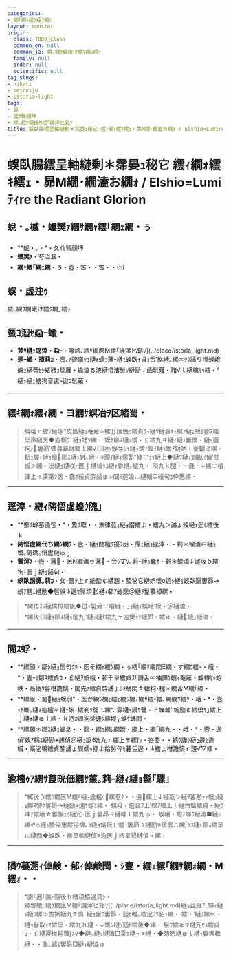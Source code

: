 ```yaml
---
categories:
- 繝｢繝ｳ繧ｹ繧ｿ繝ｼ
layout: monster
origin:
  class: TODO_Class
  common_en: null
  common_ja: 繧､繝ｳ繝峨け繧ｸ繝｣繧ｯ
  family: null
  order: null
  scientific: null
tag_slugs:
- hikari
- seireiju
- istoria-light
tags:
- 蜈・
- 邊ｾ髴顔坤
- 繧､繧ｹ繝医Μ繧｢譏滓匕谿ｿ
title: 蜈臥腸繧呈軸縺剰＊霈晏ｭ秘它 繧ｨ繝ｫ繧ｷ繧ｪ・昴Μ繝･繝溘お繝ｫ / Elshio=Lumiﾃｨre the Radiant Glorion
---
```


# 蜈臥腸繧呈軸縺剰＊霈晏ｭ秘它 繧ｨ繝ｫ繧ｷ繧ｪ・昴Μ繝･繝溘お繝ｫ / Elshio=Lumiﾃｨre the Radiant Glorion

## 蛻・｡槭・螻樊ｧ繝ｻ繝ｬ繧｢繝ｪ繝・ぅ
* **蛻・｡・*・夂ｲｾ髴顔坤  
* **螻樊ｧ**・夸沍溷・  
* **繝ｬ繧｢繝ｪ繝・ぅ**・壺・笘・・笘・・(5)

## 蜈・虚迚ｩ
繧､繝ｳ繝峨け繧ｸ繝｣繧ｯ

## 蜃ｺ迴ｾ蝨ｰ蝓・
* **荳ｻ縺ｪ逕滓・蝨ｰ**・喙繧､繧ｹ繝医Μ繧｢譏滓匕谿ｿ](../place/istoria_light.md)  
* **迺ｰ蠅・擅莉ｶ**・壼､ｧ豌嶺ｸｭ縺ｫ蠕ｮ邏ｰ縺ｪ蜈臥ｲ貞ｭ舌′貅縺｡縲∝ｸｸ譎り埋蜈峨′蟾ｮ縺苓ｾｼ繧豬ｮ驕雁・蝓溘る浹縺悟渚髻ｿ縺励∵凾髢薙・豬√ｌ縺檎ｷｩ繧・°縺ｫ縺ｪ繧狗音逡ｰ遨ｺ髢薙・

---

## 繧ｷ繝ｫ繧ｨ繝・ヨ繝ｻ螟冶ｦ区緒蜀・
> 蜈峨ｒ螳ｿ縺咏ｴ皮區縺ｮ菴薙↓縲∬匯蠖ｩ繧貞ｸｯ縺ｳ縺溷ｷｨ螟ｧ縺ｪ蟆ｾ鄒ｽ繧呈声縺医◆逾樣ｳ･縺ｮ蟋ｿ縲・ 
> 蟆ｾ鄒ｽ縺ｯ蠎・￡繧九＃縺ｨ縺ｫ窶懷・縺ｮ邏狗ｫ窶昴′螻暮幕縺輔ｌ縲√◎縺ｮ蜈芽ｼｪ縺ｯ蜻ｨ蝗ｲ縺ｮ蠖ｱ縺吶ｉ謇輔≧縲・ 
> 鬆ｭ驛ｨ縺ｮ蜀鄒ｽ縺ｯ豺｡縺・≡濶ｲ縺ｫ霈昴″縲∵ｭｩ縺上◆縺ｳ縺ｫ蜈臥ｲ偵′闊槭＞縲・浹縺ｪ縺咲･医ｊ縺檎ｩｺ縺ｫ貅縺｡繧九・ 
> 隕九ｋ閠・・蠢・↓縲∵噴諢上→謨第ｸ医・蠢ｵ繧貞酔譎ゅ↓闃ｽ逕溘∴縺輔○繧句ｭ伜惠縲・

---

## 逕滓・縺ｨ陦悟虚蝗ｳ隗｣
* **豢ｻ蜍墓凾髢・*・夐ｻ取・・乗律荳ｭ縺ｮ譛繧よ・繧九＞譎ょ綾縺ｫ迴ｾ繧後ｋ  
* **陦悟虚繝代ち繝ｼ繝ｳ**・壼・縺ｮ闊櫁ｸ擾ｼ丞・霈ｪ縺ｮ逕滓・・剰＊蝓溘∈縺ｮ蟾｡陦瑚｡悟虚縺ゅｊ  
* **鬟滓ｧ**・壼・邏・医Ν繝溘ヮ邏・会ｼ丈ｿ｡莉ｰ縺ｮ蠢ｵ・剰＊蝓溘↓遨阪ｂ繧狗･医ｊ縺ｮ谿句・  
* **螟臥函譚｡莉ｶ**・夂･晉ｦ上ｒ蜿励￠縺溷・蟄秘它縺娯懷о遉ｼ縺ｮ蜈臥腸窶昴→蜈ｱ魑ｴ縺励◆髫帙↓邊ｾ髴頑ｸ縺ｨ邨ｱ蜷医＠縺ｦ鬘慕樟縲・

> *縲悟ｽｼ縺檎樟繧後◆迸ｬ髢薙∵囓縺・｣ｮ縺ｫ蜈峨′蟆・＠縺溘・  
> *縲後◎縺ｮ鄒ｽ縺ｮ髢九″縺ｯ縺ｾ繧九〒逾樊ｮｿ縺昴・繧ゅ・縺縺｣縺溘・

---

## 閭ｽ蜉・
* **縲顔・鄙ｼ縺ｮ髢句ｸｳ・医そ繝ｬ繧ｹ繝・ぅ繧｢繝ｻ繝悶Ξ繝・す繝ｳ繧ｰ・峨・*・壼ｰｾ鄒ｽ繧貞ｺ・￡縺ｦ蜈峨・邨千阜繧貞ｽ｢謌舌∝袖譁ｹ蜈ｨ菴薙・蝗槫ｾｩ蜉帙・鬲疲ｳ募柑譫懊・閠先ｧ繧貞酔譎ょｼｷ蛹悶☆繧狗･櫁＊繝舌Μ繧｢縲・ 
* **縲雁・蜀縺ｮ蟆弱″・医が繝ｼ繝ｪ繧ｪ繝ｼ繝ｫ繝ｻ繧ｬ繧､繝繝ｳ繧ｹ・峨・*・壼ｯｾ雎｡縺ｫ逾櫁＊縺ｪ蜊ｰ繧剃ｸ弱∴縲∵雰縺ｮ謾ｻ謦・ｒ蠑輔″蜿励￠繧倶ｻ｣繧上ｊ縺ｫ縺ゅｉ繧・ｋ迥ｶ諷狗焚蟶ｸ繧堤┌蜉ｹ蛹悶・ 
* **縲願＊鄒ｽ縺ｮ螂丞・・医・繝ｩ繝ｼ繝翫・繝上・繝｢繝九・・峨・*・壼・邊偵′蜈ｱ魑ｴ縺励※逋偵＠縺ｮ譌句ｾ九ｒ螂上〒縲∫ｯ・峇蜀・・蜻ｳ譁ｹ縺ｮ邊ｾ逾槭・鬲泌鴨繧貞酔譎ょ屓蠕ｩ縲よ姶髣伜ｾ碁⊆逞・↓繧ょ柑譫懊ｒ謖√▽縲・

---

## 逾櫁ｩｱ繝ｻ莨晄価繝ｻ菫｡莉ｰ縺ｨ縺ｮ髢｢騾｣
> *縲後う繧ｹ繝医Μ繧｢縺ｮ逾櫁ｩ縲惹ｸ・・遶縲上↓縺翫＞縺ｦ窶懃ｬｬ蜈ｭ縺ｮ鄒ｽ譬ｹ窶昴→縺励※逋ｻ蝣ｴ縲・ 
蜈峨・逾晉ｦ上′螟ｱ繧上ｌ縺怜慍繧貞・縺ｳ辣ｧ繧峨☆窶懈ｭｩ縺冗･医ｊ窶昴→縺輔ｌ繧九ゅ・ 
> 蜈峨・蟾ｫ螂ｳ縺溘■縺ｯ縲√％縺ｮ蟄伜惠繧停懷､ｩ縺ｮ蜻翫￡魑･窶昴→縺励※霑弱∴縲∫ｩｺ縺ｫ鄒ｽ繧呈ｨ｡縺励◆蜈臥・繧呈軸縺偵※逾医ｊ繧呈懇縺偵ｋ縲・

---

## 隕ｳ蟇溯ｨ倬鹸・郁ｨ倬鹸閠・ｼ壹・繝ｪ繧｢繝ｻ繝ｫ繝・Μ繧ｫ・・

> *謗｢邏｢譌･隱後ｈ繧頑栢邊具ｼ・  
> 縲啓繧､繧ｹ繝医Μ繧｢譏滓匕谿ｿ](../place/istoria_light.md)縺ｮ荳雁ｱ､驛ｨ縺ｫ縺ｦ縲≫憺撕縺九↑譌･縺ｮ蜃ｺ窶昴・迴ｾ雎｡繧定ｦｳ貂ｬ縲・ 
> 繧・′縺ｦ縲∝・縺ｮ髫取ｮｵ繧呈・繧九ｈ縺・↓蠖ｼ縺ｯ迴ｾ繧後◆縲・ 
> 髻ｳ繧ゅ↑縺冗ｾｽ繧貞ｺ・￡縺溽椪髢薙∫ｧ√◆縺｡縺ｯ縺溘□霍ｪ縺・※縺・◆笏笏縺ゅｌ縺ｯ窶懈舞縺・・雎｡蠕ｴ窶昴□縺｣縺溘ゅ